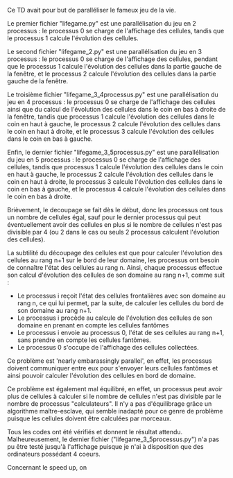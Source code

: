 
Ce TD avait pour but de paralléliser le fameux jeu de la vie. 

Le premier fichier "lifegame.py" est une parallélisation du jeu en 2 processus : le processus 0 se charge de l'affichage des cellules, tandis que le processus 1 calcule l'évolution des cellules. 

Le second fichier "lifegame_2.py" est une parallélisation du jeu en 3 processus : le processus 0 se charge de l'affichage des cellules, pendant que le processus 1 calcule l'évolution des cellules dans la partie gauche de la fenêtre, et le processus 2 calcule l'évolution des cellules dans la partie gauche de la fenêtre. 

Le troisième fichier "lifegame_3_4processus.py" est une parallélisation du jeu en 4 processus : le processus 0 se charge de l'affichage des cellules ainsi que du calcul de l'évolution des cellules dans le coin en bas à droite de la fenêtre, tandis que processus 1 calcule l'évolution des cellules dans le coin en haut à gauche, le processus 2 calcule l'évolution des cellules dans le coin en haut à droite, et le processus 3 calcule l'évolution des cellules dans le coin en bas à gauche. 

Enfin, le dernier fichier "lifegame_3_5processus.py" est une parallélisation du jeu en 5 processus : le processus 0 se charge de l'affichage des cellules, tandis que processus 1 calcule l'évolution des cellules dans le coin en haut à gauche, le processus 2 calcule l'évolution des cellules dans le coin en haut à droite, le processus 3 calcule l'évolution des cellules dans le coin en bas à gauche, et le processus 4 calcule l'évolution des cellules dans le coin en bas à droite. 

Brièvement, le decoupage se fait dès le début, donc les processus ont tous un nombre de cellules égal, sauf pour le dernier processus qui peut éventuellement avoir des cellules en plus si le nombre de cellules n'est pas divisible par 4 (ou 2 dans le cas ou seuls 2 processus calculent l'évolution des cellules).

La subtilité du découpage des cellules est que pour calculer l'évolution des cellules au rang n+1 sur le bord de leur domaine, les processus ont besoin de connaître l'état des cellules au rang n. 
Ainsi, chaque processus effectue son calcul d'évolution des cellules de son domaine au rang n+1, comme suit : 
- Le processus i reçoit l'état des cellules frontalières avec son domaine au rang n, ce qui lui permet, par la suite, de calculer les cellules du bord de son domaine au rang n+1. 
- Le processus i procède au calcule de l'évolution des cellules de son domaine en prenant en compte les cellules fantômes
- Le processus i envoie au processus 0, l'état de ses cellules au rang n+1, sans prendre en compte les cellules fantômes.
- Le processus 0 s'occupe de l'affichage des cellules collectées. 

Ce problème est 'nearly embarassingly parallel', en effet, les processus doivent communiquer entre eux pour s'envoyer leurs cellules fantômes et ainsi pouvoir calculer l'évolution des cellules en bord de domaine.

Ce problème est également mal équilibré, en effet, un processus peut avoir plus de cellules à calculer si le nombre de cellules n'est pas divisible par le nombre de processus "calculateurs". Il n'y a pas d'équilibrage grâce un algorithme maître-esclave, qui semble inadapté pour ce genre de problème puisque les cellules doivent être calculées par morceaux. 

Tous les codes ont été vérifiés et donnent le résultat attendu. Malheureusement, le dernier fichier ("lifegame_3_5processus.py") n'a pas pu être testé jusqu'à l'affichage puisque je n'ai à disposition que des ordinateurs possédant 4 coeurs. 

Concernant le speed up, on 
